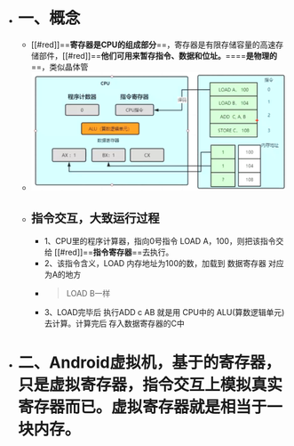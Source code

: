 - # 一、概念
	- [[#red]]==**寄存器是CPU的组成部分**==，寄存器是有限存储容量的高速存储部件，[[#red]]==**他们可用来暂存指令、数据和位址。**====**是物理的**==，类似晶体管
	- ![image.png](../assets/image_1689661711872_0.png)
	- ## 指令交互，大致运行过程
		- 1、CPU里的程序计算器，指向0号指令 LOAD A，100，则把该指令交给 [[#red]]==**指令寄存器**==去执行。
		- 2、该指令含义，LOAD 内存地址为100的数，加载到 数据寄存器 对应为A的地方
		- > LOAD B一样
		- 3、LOAD完毕后 执行ADD  c AB  就是用 CPU中的 ALU(算数逻辑单元)去计算。计算完后 存入数据寄存器的C中
- # 二、Android虚拟机，基于的寄存器，只是虚拟寄存器，指令交互上模拟真实寄存器而已。虚拟寄存器就是相当于一块内存。
